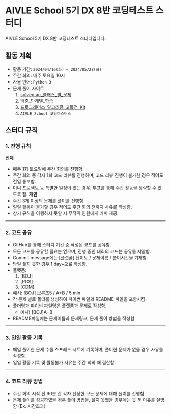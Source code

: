 # AIVLE School 5기 DX 8반 코딩테스트 스터디
AIVLE School 5기 DX 8반 코딩테스트 스터디입니다.

## 활동 계획
- 활동 기간: `2024/04/16(화) ~ 2024/05/28(화)`
- 주간 회의: 매주 토요일 10시
- 사용 언어: `Python 3`
- 문제 풀이 사이트
    1. [solved.ac_클래스_별_문제](https://solved.ac/class) 
    2. [백준_단계별_학습](https://www.acmicpc.net/step)
    3. [프로그래머스_알고리즘_고득점_Kit](https://school.programmers.co.kr/learn/challenges?tab=algorithm_practice_kit)
    4. `AIVLE School 코딩마스터스`

## 스터디 규칙
### 1. 진행 규칙
**전체**
- 매주 1회 토요일에 주간 회의를 진행함.
- 주간 회의 중 각자 1회 코드 리뷰를 진행하며, 코드 리뷰 진행이 불가한 경우 적어도 전일 통보함.
- 미니 프로젝트 등 특별한 일정이 있는 경우, 투표를 통해 주간 활동을 생략할 수 있도록 함.
**개인**
- 주간 3개 이상의 문제를 풀이를 진행함.
- 일일 활동이 불가할 경우 적어도 주간 회의 전까지 사유를 작성함.
- 상기 규칙을 이행하지 못할 시 무작위 인원에게 커피 제공.
---
### 2. 코드 공유
- GitHub를 통해 스터디 기간 중 작성된 코드를 공유함.
- 모든 코드를 공유할 필요는 없으며, 진행 중인 대회의 코드는 공유를 지양함.
- Commit message에는 [플랫폼] 난이도 / 문제이름 /  풀이시간을 기재함.
- 당일 풀지 못한 경우 1 day+으로 작성함.
- 플랫폼:
  1. [BOJ]
  2. [PGS]
  3. [CDM]
- 예시: [BOJ] 브론즈5 / A+B / 5 min
- 각 문제 별로 폴더를 생성하여 파이썬 파일과 README 파일을 포함시킴.
- 폴더명과 파이썬 파일명은 플랫폼과 문제로 작성함.
  - 예시) [BOJ]A+B   
- README파일에는 문제이름과 문제링크, 문제 풀이 방법을 작성함
---
### 3. 일일 활동 기록
- 매일 풀이한 문제 수를 스프레드 시트에 기록하며, 풀이한 문제가 없을 경우 사유를 작성함.
- 일일 활동 기록 및 활동불가 사유는 주간 회의 때 결산함.
---
### 4. 코드 리뷰 방법
- 주간 회의 시작 전 90분 간 각자 선정한 모든 문제에 대해 풀이를 진행함
- 문제 풀이를 성공하였을 경우 풀이 방법을, 풀지 못했을 경우에는 못 푼 이유를 설명함 (Ex. 시간초과)